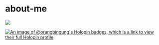 # about-me
<img src="https://i.ibb.co/b1CtVXz/IMG-20221011-200403.jpg" align="center">



[![An image of @orangbingung's Holopin badges, which is a link to view their full Holopin profile](https://holopin.me/orangbingung)](https://holopin.io/@orangbingung)
